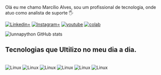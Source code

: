 Olá eu me chamo Marcílio Alves, sou um profissional de tecnologia, onde atuo como analista de suporte 🖐️

[![Linkedin=](https://img.shields.io/badge/LinkedIn-0077B5?style=for-the-badge&logo=linkedin&logoColor=white)](https://www.linkedin.com/in/marcilio-alves-63044263/)
[![Instagram=](https://img.shields.io/badge/Instagram-E4405F?style=for-the-badge&logo=instagram&logoColor=white)](https://www.instagram.com/marcilioanalista/)
[![youtube](https://img.shields.io/badge/YouTube-FF0000?style=for-the-badge&logo=youtube&logoColor=white)](https://www.instagram.com/marcilioanalista/)
[![colab](https://img.shields.io/badge/Colab-F9AB00?style=for-the-badge&logo=googlecolab&color=525252)](https://www.instagram.com/marcilioanalista/)


![lunnapython GitHub stats](https://github-readme-stats.vercel.app/api?username=lunnapython&show_icons=true&theme=dracula)

## Tecnologias que Ultilizo no meu dia a dia.

<div style= "display: inline_block"><br/>
    <img align="center"' alt="Linux" src="https://img.shields.io/badge/Debian-A81D33?style=for-the-badge&logo=debian&logoColor=white" />
    <img align="center"' alt="Linux" src="https://img.shields.io/badge/Ubuntu-E95420?style=for-the-badge&logo=ubuntu&logoColor=white" />
    <img align="center"' alt="Linux" src="https://img.shields.io/badge/Windows-0078D6?style=for-the-badge&logo=windows&logoColor=white" />
    <img align="center"' alt="Linux" src="https://img.shields.io/badge/mac%20os-000000?style=for-the-badge&logo=apple&logoColor=white" />
    <img align="center"' alt="Linux" src="https://img.shields.io/badge/Python-3776AB?style=for-the-badge&logo=python&logoColor=white" />
    <img align="center"' alt="Linux" src="https://img.shields.io/badge/MySQL-00000F?style=for-the-badge&logo=mysql&logoColor=white" />
    </div>



    



